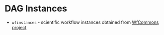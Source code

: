 # DAG Instances

- `wfinstances` - scientific workflow instances obtained from [WfCommons project](https://wfcommons.org/instances)